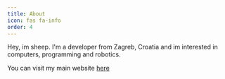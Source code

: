 ```yaml
---
title: About
icon: fas fa-info
order: 4
---
```


Hey, im sheep. I'm a developer from Zagreb, Croatia and im interested in computers, programming and robotics.

You can visit my main website [here](https://sheepdev.xyz/)
